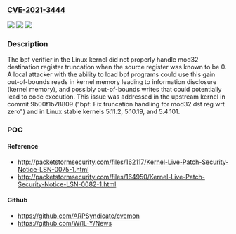 ### [CVE-2021-3444](https://cve.mitre.org/cgi-bin/cvename.cgi?name=CVE-2021-3444)
![](https://img.shields.io/static/v1?label=Product&message=kernel&color=blue)
![](https://img.shields.io/static/v1?label=Version&message=trunk%3C%205.12-rc1%20&color=brighgreen)
![](https://img.shields.io/static/v1?label=Vulnerability&message=CWE-681%3A%20Incorrect%20Conversion%20between%20Numeric%20Types&color=brighgreen)

### Description

The bpf verifier in the Linux kernel did not properly handle mod32 destination register truncation when the source register was known to be 0. A local attacker with the ability to load bpf programs could use this gain out-of-bounds reads in kernel memory leading to information disclosure (kernel memory), and possibly out-of-bounds writes that could potentially lead to code execution. This issue was addressed in the upstream kernel in commit 9b00f1b78809 ("bpf: Fix truncation handling for mod32 dst reg wrt zero") and in Linux stable kernels 5.11.2, 5.10.19, and 5.4.101.

### POC

#### Reference
- http://packetstormsecurity.com/files/162117/Kernel-Live-Patch-Security-Notice-LSN-0075-1.html
- http://packetstormsecurity.com/files/164950/Kernel-Live-Patch-Security-Notice-LSN-0082-1.html

#### Github
- https://github.com/ARPSyndicate/cvemon
- https://github.com/Wi1L-Y/News

